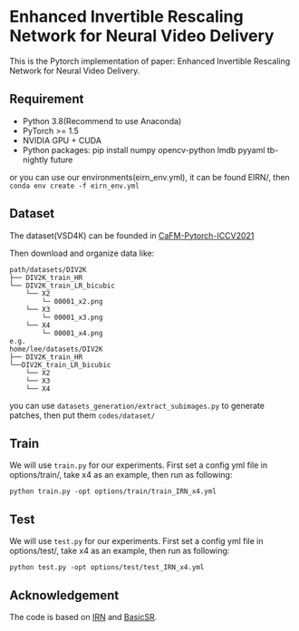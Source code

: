 # Enhanced Invertible Rescaling Network for Neural Video Delivery
This is the Pytorch implementation of paper: Enhanced Invertible Rescaling Network for Neural Video Delivery.
## Requirement
- Python 3.8(Recommend to use Anaconda)
- PyTorch >= 1.5
- NVIDIA GPU + CUDA
- Python packages: pip install numpy opencv-python lmdb pyyaml tb-nightly future

or you can use our environments(eirn_env.yml), it can be found EIRN/, then `conda env create -f eirn_env.yml`
## Dataset
The dataset(VSD4K) can be founded in [CaFM-Pytorch-ICCV2021](https://github.com/Neural-video-delivery/CaFM-Pytorch-ICCV2021)

Then download and organize data like:
```
path/datasets/DIV2K
├── DIV2K_train_HR
└── DIV2K_train_LR_bicubic
    └── X2
        └─ 00001_x2.png
    └── X3
        └─ 00001_x3.png
    └── X4
        └─ 00001_x4.png
e.g.
home/lee/datasets/DIV2K
├── DIV2K_train_HR
└──DIV2K_train_LR_bicubic
    └── X2
    └── X3
    └── X4
```
you can use `datasets_generation/extract_subimages.py` to generate patches, then put them `codes/dataset/`
## Train
We will use `train.py` for our experiments. First set a config yml file in options/train/, take x4 as an example, then run as following:
```
python train.py -opt options/train/train_IRN_x4.yml
```
## Test
We will use `test.py` for our experiments. First set a config yml file in options/test/, take x4 as an example, then run as following:
```
python test.py -opt options/test/test_IRN_x4.yml
```
## Acknowledgement
The code is based on [IRN](https://github.com/pkuxmq/Invertible-Image-Rescaling) and [BasicSR](https://github.com/xinntao/BasicSR).
